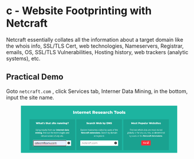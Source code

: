 # c - Website Footprinting with Netcraft

Netcraft essentially collates all the information about a target domain like the whois info, SSL/TLS Cert, web technologies,  Nameservers, Registrar, emails, OS, SSL/TLS Vulnerabilities, Hosting history, web trackers (analytic systems), etc.

## Practical Demo

Goto `netcraft.com` , click Services tab, Interner Data Mining, in the bottom, input the site name.

<figure><img src="../../../.gitbook/assets/image (13).png" alt=""><figcaption></figcaption></figure>



